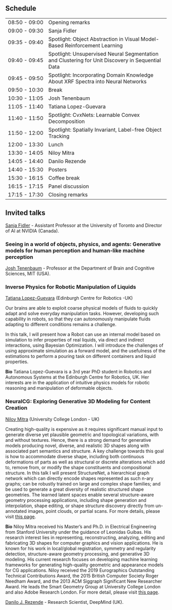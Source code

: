 ## Schedule

<table>
<tr><td nowrap="nowrap">08:50 - 09:00</td><td>Opening remarks       </td></tr>
<tr><td nowrap="nowrap">09:00 - 09:30</td><td>Sanja Fidler          </td></tr>
<tr><td nowrap="nowrap">09:35 - 09:40</td><td>Spotlight: Object Abstraction in Visual Model-Based Reinforcement Learning            </td></tr>
<tr><td nowrap="nowrap">09:40 - 09:45</td><td>Spotlight: Unsupervised Neural Segmentation and Clustering for Unit Discovery in Sequential Data </td></tr>
<tr><td nowrap="nowrap">09:45 - 09:50</td><td>Spotlight: Incorporating Domain Knowledge About XRF Spectra into Neural Networks </td></tr>
<tr><td nowrap="nowrap">09:50 - 10:30</td><td>Break                 </td></tr>
<tr><td nowrap="nowrap">10:30 - 11:05</td><td>Josh Tenenbaum        </td></tr>
<tr><td nowrap="nowrap">11:05 - 11:40</td><td>Tatiana Lopez-Guevara </td></tr>
<tr><td nowrap="nowrap">11:40 - 11:50</td><td>Spotlight: CvxNets: Learnable Convex Decomposition            </td></tr>
<tr><td nowrap="nowrap">11:50 - 12:00</td><td>Spotlight: Spatially Invariant, Label-free Object Tracking            </td></tr>       
<tr><td nowrap="nowrap">12:00 - 13:30</td><td>Lunch                 </td></tr>
<tr><td nowrap="nowrap">13:30 - 14:05</td><td>Niloy Mitra           </td></tr>
<tr><td nowrap="nowrap">14:05 - 14:40</td><td>Danilo Rezende        </td></tr>
<tr><td nowrap="nowrap">14:40 - 15:30</td><td>Posters               </td></tr>
<tr><td nowrap="nowrap">15:30 - 16:15</td><td>Coffee break          </td></tr>
<tr><td nowrap="nowrap">16:15 - 17:15</td><td>Panel discussion      </td></tr>
<tr><td nowrap="nowrap">17:15 - 17:30</td><td>Closing remarks       </td></tr>
</table>

## Invited talks

[Sanja Fidler](https://www.cs.utoronto.ca/~fidler/) - Assistant Professor at the University of Toronto and Director of AI at NVIDIA (Canada). 


### **Seeing in a world of objects, physics, and agents: Generative models for human perception and human-like machine perception**
[Josh Tenenbaum](https://web.mit.edu/cocosci/josh.html) - Professor at the Department of Brain and Cognitive Sciences, MIT (USA).

### **Inverse Physics for Robotic Manipulation of Liquids**  
[Tatiana Lopez-Guevara](https://scholar.google.com/citations?user=Op4nexcAAAAJ&hl=en) (Edinburgh Centre for Robotics -UK)  

Our brains are able to exploit coarse physical models of fluids to quickly adapt and solve everyday manipulation tasks. However, developing such capability in robots, so that they can autonomously manipulate fluids adapting to different conditions remains a challenge.

In this talk, I will present how a Robot can use an internal model based on simulation to infer properties of real liquids, via direct and indirect interactions, using Bayesian Optimization. I will introduce the challenges of using approximate simulation as a forward model, and the usefulness of the estimations to perform a pouring task on different containers and liquid properties.

**Bio** Tatiana Lopez-Guevara is a 3rd year PhD student  in Robotics and Autonomous Systems at the Edinburgh Centre for Robotics, UK. Her interests are in the application of intuitive physics models for robotic reasoning and manipulation of deformable objects.


### **NeuralCG: Exploring Generative 3D Modeling for Content Creation**  
[Niloy Mitra](http://www0.cs.ucl.ac.uk/staff/n.mitra/) (University College London - UK) 

Creating high-quality is expensive as it requires significant manual input to generate diverse yet plausible geometric and topological variations, with and without textures. Hence, there is a strong demand for generative models producing novel, diverse, and realistic 3D shapes along with associated part semantics and structure. A key challenge towards this goal is how to accommodate diverse shape, including both continuous deformations of parts as well as structural or discrete alterations which add to, remove from, or modify the shape constituents and compositional structure. In this talk I will present StructureNet, a hierarchical graph network which can directly encode shapes represented as such n-ary graphs; can be robustly trained on large and complex shape families; and be used to generate a great diversity of realistic structured shape geometries. The learned latent spaces enable several structure-aware geometry processing applications, including shape generation and interpolation, shape editing, or shape structure discovery directly from un-annotated images, point clouds, or partial scans. For more details, please visit [this page](http://geometry.cs.ucl.ac.uk/projects/2019/structurenet/). 

**Bio** Niloy Mitra received his Master’s and Ph.D. in Electrical Engineering from Stanford University under the guidance of Leonidas Guibas. His research interest lies in representing, reconstructing, analyzing, editing and fabricating 3D shapes for computer graphics and vision applications. He is known for his work in local/global registration, symmetry and regularity detection, structure-aware geometry processing, and generative 3D modeling. His current research focuses on developing machine learning frameworks for generating high-quality geometric and appearance models for CG applications.
Niloy received the 2019 Eurographics Outstanding Technical Contributions Award, the 2015 British Computer Society Roger Needham Award, and the 2013 ACM Siggraph Significant New Researcher Award. He leads the Smart Geometry Group at University College London and also Adobe Research London. For more detail, please visit [this page](http://geometry.cs.ucl.ac.uk/index.php).

[Danilo J. Rezende](https://twitter.com/deepspiker) - Research Scientist, DeepMind (UK).
